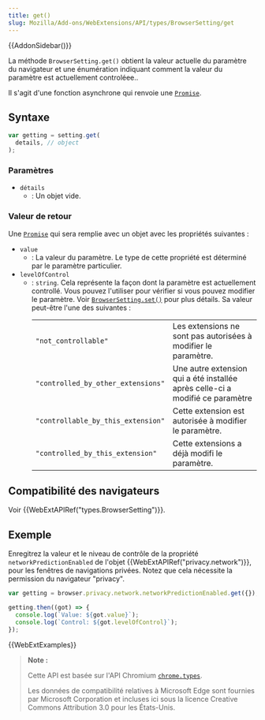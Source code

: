 ```yaml
---
title: get()
slug: Mozilla/Add-ons/WebExtensions/API/types/BrowserSetting/get
---
```


{{AddonSidebar()}}

La méthode `BrowserSetting.get()` obtient la valeur actuelle du paramètre du navigateur et une énumération indiquant comment la valeur du paramètre est actuellement controléee..

Il s'agit d'une fonction asynchrone qui renvoie une [`Promise`](/fr/docs/Web/JavaScript/Reference/Objets_globaux/Promise).

## Syntaxe

```js
var getting = setting.get(
  details, // object
);
```

### Paramètres

- `détails`
  - : Un objet vide.

### Valeur de retour

Une [`Promise`](/fr/docs/Web/JavaScript/Reference/Objets_globaux/Promise) qui sera remplie avec un objet avec les propriétés suivantes :

- `value`
  - : La valeur du paramètre. Le type de cette propriété est déterminé par le paramètre particulier.
- `levelOfControl`
  - : `string`. Cela représente la façon dont la paramètre est actuellement controllé. Vous pouvez l'utiliser pour vérifier si vous pouvez modifier le paramètre. Voir [`BrowserSetting.set()`](/fr/Add-ons/WebExtensions/API/privacy/BrowserSetting/set) pour plus détails. Sa valeur peut-être l'une des suivantes :<table class="standard-table">
      <tbody>
        <tr>
          <td><code>"not_controllable"</code></td>
          <td>Les extensions ne sont pas autorisées à modifier le paramètre.</td>
        </tr>
        <tr>
          <td><code>"controlled_by_other_extensions"</code></td>
          <td>
            Une autre extension qui a été installée après celle-ci a modifié ce
            paramètre
          </td>
        </tr>
        <tr>
          <td><code>"controllable_by_this_extension"</code></td>
          <td>Cette extension est autorisée à modifier le paramètre.</td>
        </tr>
        <tr>
          <td><code>"controlled_by_this_extension"</code></td>
          <td>Cette extensions a déjà modifi le paramètre.</td>
        </tr>
      </tbody>
    </table>

## Compatibilité des navigateurs

Voir {{WebExtAPIRef("types.BrowserSetting")}}.

## Exemple

Enregitrez la valeur et le niveau de contrôle de la propriété `networkPredictionEnabled` de l'objet {{WebExtAPIRef("privacy.network")}}, pour les fenêtres de navigations privées. Notez que cela nécessite la permission du navigateur "privacy".

```js
var getting = browser.privacy.network.networkPredictionEnabled.get({});

getting.then((got) => {
  console.log(`Value: ${got.value}`);
  console.log(`Control: ${got.levelOfControl}`);
});
```

{{WebExtExamples}}

> **Note :**
>
> Cette API est basée sur l'API Chromium [`chrome.types`](https://developer.chrome.com/extensions/types).
>
> Les données de compatibilité relatives à Microsoft Edge sont fournies par Microsoft Corporation et incluses ici sous la licence Creative Commons Attribution 3.0 pour les États-Unis.

<!--
// Copyright 2015 The Chromium Authors. All rights reserved.
//
// Redistribution and use in source and binary forms, with or without
// modification, are permitted provided that the following conditions are
// met:
//
//    * Redistributions of source code must retain the above copyright
// notice, this list of conditions and the following disclaimer.
//    * Redistributions in binary form must reproduce the above
// copyright notice, this list of conditions and the following disclaimer
// in the documentation and/or other materials provided with the
// distribution.
//    * Neither the name of Google Inc. nor the names of its
// contributors may be used to endorse or promote products derived from
// this software without specific prior written permission.
//
// THIS SOFTWARE IS PROVIDED BY THE COPYRIGHT HOLDERS AND CONTRIBUTORS
// "AS IS" AND ANY EXPRESS OR IMPLIED WARRANTIES, INCLUDING, BUT NOT
// LIMITED TO, THE IMPLIED WARRANTIES OF MERCHANTABILITY AND FITNESS FOR
// A PARTICULAR PURPOSE ARE DISCLAIMED. IN NO EVENT SHALL THE COPYRIGHT
// OWNER OR CONTRIBUTORS BE LIABLE FOR ANY DIRECT, INDIRECT, INCIDENTAL,
// SPECIAL, EXEMPLARY, OR CONSEQUENTIAL DAMAGES (INCLUDING, BUT NOT
// LIMITED TO, PROCUREMENT OF SUBSTITUTE GOODS OR SERVICES; LOSS OF USE,
// DATA, OR PROFITS; OR BUSINESS INTERRUPTION) HOWEVER CAUSED AND ON ANY
// THEORY OF LIABILITY, WHETHER IN CONTRACT, STRICT LIABILITY, OR TORT
// (INCLUDING NEGLIGENCE OR OTHERWISE) ARISING IN ANY WAY OUT OF THE USE
// OF THIS SOFTWARE, EVEN IF ADVISED OF THE POSSIBILITY OF SUCH DAMAGE.
-->
